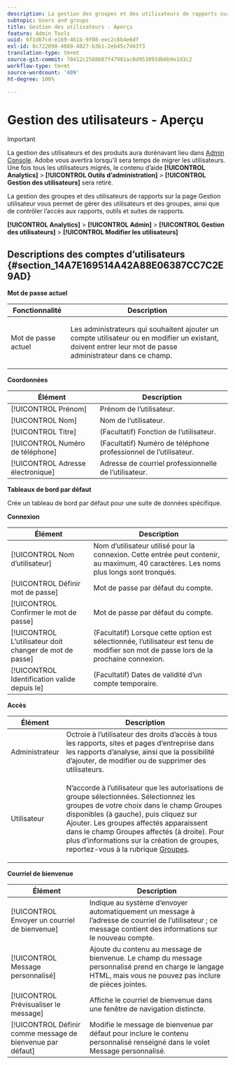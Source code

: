 ```yaml
---
description: La gestion des groupes et des utilisateurs de rapports sur la page Gestion utilisateur vous permet de gérer des utilisateurs et des groupes, ainsi que de contrôler l’accès aux rapports, outils et suites de rapports.
subtopic: Users and groups
title: Gestion des utilisateurs - Aperçu
feature: Admin Tools
uuid: 6f1d67cd-e169-461b-9f08-eec2c6b4e6df
exl-id: 0c722098-4888-4827-b3b1-2eb45c7d43f3
translation-type: tm+mt
source-git-commit: 78412c2588b07f47981ac0d953893db6b9e1d3c2
workflow-type: tm+mt
source-wordcount: '409'
ht-degree: 100%

---
```


# Gestion des utilisateurs - Aperçu

>[!IMPORTANT]
>
>La gestion des utilisateurs et des produits aura dorénavant lieu dans [Admin Console](https://helpx.adobe.com/fr/enterprise/using/admin-console.html). Adobe vous avertira lorsqu’il sera temps de migrer les utilisateurs. Une fois tous les utilisateurs migrés, le contenu d’aide **[!UICONTROL Analytics]** > **[!UICONTROL Outils d’administration]** > **[!UICONTROL Gestion des utilisateurs]** sera retiré.

La gestion des groupes et des utilisateurs de rapports sur la page Gestion utilisateur vous permet de gérer des utilisateurs et des groupes, ainsi que de contrôler l’accès aux rapports, outils et suites de rapports.

**[!UICONTROL Analytics]** > **[!UICONTROL Admin]** > **[!UICONTROL Gestion des utilisateurs]** > **[!UICONTROL Modifier les utilisateurs]**

## Descriptions des comptes d’utilisateurs {#section_14A7E169514A42A88E06387CC7C2E9AD}

**Mot de passe actuel**

<table id="table_91D1FD20C4C1411292252364328677AF"> 
 <thead> 
  <tr> 
   <th colname="col1" class="entry"> Fonctionnalité </th> 
   <th colname="col2" class="entry"> Description </th> 
  </tr> 
 </thead>
 <tbody> 
  <tr> 
   <td colname="col1"> Mot de passe actuel </td> 
   <td colname="col2"> <p>Les administrateurs qui souhaitent ajouter un compte utilisateur ou en modifier un existant, doivent entrer leur mot de passe administrateur dans ce champ. </p> </td> 
  </tr> 
 </tbody> 
</table>

**Coordonnées**

| Élément | Description |
|---|---|
| [!UICONTROL Prénom] | Prénom de l’utilisateur. |
| [!UICONTROL Nom] | Nom de l’utilisateur. |
| [!UICONTROL Titre] | (Facultatif) Fonction de l’utilisateur. |
| [!UICONTROL Numéro de téléphone] | (Facultatif) Numéro de téléphone professionnel de l’utilisateur. |
| [!UICONTROL Adresse électronique] | Adresse de courriel professionnelle de l’utilisateur. |

**Tableaux de bord par défaut**

Crée un tableau de bord par défaut pour une suite de données spécifique.

**Connexion**

| Élément | Description |
|---|---|
| [!UICONTROL Nom d’utilisateur] | Nom d’utilisateur utilisé pour la connexion. Cette entrée peut contenir, au maximum, 40 caractères. Les noms plus longs sont tronqués. |
| [!UICONTROL Définir mot de passe] | Mot de passe par défaut du compte. |
| [!UICONTROL Confirmer le mot de passe] | Mot de passe par défaut du compte. |
| [!UICONTROL L’utilisateur doit changer de mot de passe] | (Facultatif) Lorsque cette option est sélectionnée, l’utilisateur est tenu de modifier son mot de passe lors de la prochaine connexion. |
| [!UICONTROL Identification valide depuis le] | (Facultatif) Dates de validité d’un compte temporaire. |

**Accès**

<table id="table_5CAF9AAAE7E648B4887CEB7D682292F2"> 
 <thead> 
  <tr> 
   <th colname="col1" class="entry"> Élément </th> 
   <th colname="col2" class="entry"> Description </th> 
  </tr> 
 </thead>
 <tbody> 
  <tr> 
   <td colname="col1"> <span class="wintitle"> Administrateur</span> </td> 
   <td colname="col2"> Octroie à l’utilisateur des droits d’accès à tous les rapports, sites et pages d’entreprise dans les rapports d’analyse, ainsi que la possibilité d’ajouter, de modifier ou de supprimer des utilisateurs. </td> 
  </tr> 
  <tr> 
   <td colname="col1"> <span class="wintitle"> Utilisateur</span> </td> 
   <td colname="col2"> <p> N’accorde à l’utilisateur que les autorisations de groupe sélectionnées. Sélectionnez les groupes de votre choix dans le champ <span class="uicontrol"> Groupes disponibles</span> (à gauche), puis cliquez sur <span class="uicontrol"> Ajouter</span>. Les groupes affectés apparaissent dans le champ <span class="uicontrol"> Groupes affectés</span> (à droite). Pour plus d’informations sur la création de groupes, reportez-vous à la rubrique <a href="/help/admin/user-management2/c-user-groups/groups.md"> Groupes</a>. </p> </td> 
  </tr> 
 </tbody> 
</table>

**Courriel de bienvenue**

| Élément | Description |
|---|---|
| [!UICONTROL Envoyer un courriel de bienvenue] | Indique au système d’envoyer automatiquement un message à l’adresse de courriel de l’utilisateur ; ce message contient des informations sur le nouveau compte. |
| [!UICONTROL Message personnalisé] | Ajoute du contenu au message de bienvenue. Le champ du message personnalisé prend en charge le langage HTML, mais vous ne pouvez pas inclure de pièces jointes. |
| [!UICONTROL Prévisualiser le message] | Affiche le courriel de bienvenue dans une fenêtre de navigation distincte. |
| [!UICONTROL Définir comme message de bienvenue par défaut] | Modifie le message de bienvenue par défaut pour inclure le contenu personnalisé renseigné dans le volet Message personnalisé. |
